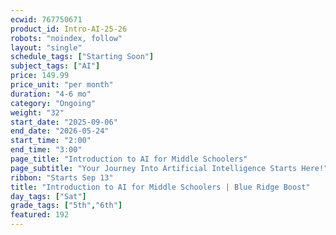 ```yaml
---
ecwid: 767750671
product_id: Intro-AI-25-26
robots: "noindex, follow"
layout: "single"
schedule_tags: ["Starting Soon"]
subject_tags: ["AI"]
price: 149.99
price_unit: "per month"
duration: "4-6 mo"
category: "Ongoing"
weight: "32"
start_date: "2025-09-06"
end_date: "2026-05-24"
start_time: "2:00"
end_time: "3:00"
page_title: "Introduction to AI for Middle Schoolers"
page_subtitle: "Your Journey Into Artificial Intelligence Starts Here!"
ribbon: "Starts Sep 13"
title: "Introduction to AI for Middle Schoolers | Blue Ridge Boost"
day_tags: ["Sat"]
grade_tags: ["5th","6th"]
featured: 192
---
```

